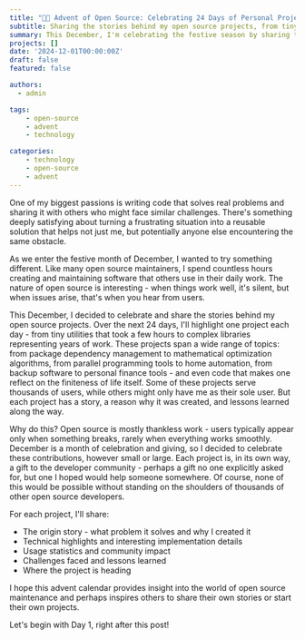 ```yaml
---
title: "🎄🎁 Advent of Open Source: Celebrating 24 Days of Personal Projects"
subtitle: Sharing the stories behind my open source projects, from tiny utilities to complex libraries.
summary: This December, I'm celebrating the festive season by sharing the stories behind 24 of my open source projects.
projects: []
date: '2024-12-01T00:00:00Z'
draft: false
featured: false

authors:
  - admin

tags:
    - open-source
    - advent
    - technology

categories:
    - technology
    - open-source
    - advent
---
```


One of my biggest passions is writing code that solves real problems and sharing it with others who might face similar challenges.
There's something deeply satisfying about turning a frustrating situation into a reusable solution that helps not just me, but potentially anyone else encountering the same obstacle.

As we enter the festive month of December, I wanted to try something different.
Like many open source maintainers, I spend countless hours creating and maintaining software that others use in their daily work.
The nature of open source is interesting - when things work well, it's silent, but when issues arise, that's when you hear from users.

This December, I decided to celebrate and share the stories behind my open source projects.
Over the next 24 days, I'll highlight one project each day - from tiny utilities that took a few hours to complex libraries representing years of work.
These projects span a wide range of topics: from package dependency management to mathematical optimization algorithms, from parallel programming tools to home automation, from backup software to personal finance tools - and even code that makes one reflect on the finiteness of life itself.
Some of these projects serve thousands of users, while others might only have me as their sole user.
But each project has a story, a reason why it was created, and lessons learned along the way.

Why do this? 
Open source is mostly thankless work - users typically appear only when something breaks, rarely when everything works smoothly.
December is a month of celebration and giving, so I decided to celebrate these contributions, however small or large.
Each project is, in its own way, a gift to the developer community - perhaps a gift no one explicitly asked for, but one I hoped would help someone somewhere.
Of course, none of this would be possible without standing on the shoulders of thousands of other open source developers.

For each project, I'll share:
- The origin story - what problem it solves and why I created it
- Technical highlights and interesting implementation details
- Usage statistics and community impact
- Challenges faced and lessons learned
- Where the project is heading

I hope this advent calendar provides insight into the world of open source maintenance and perhaps inspires others to share their own stories or start their own projects.

Let's begin with Day 1, right after this post!
